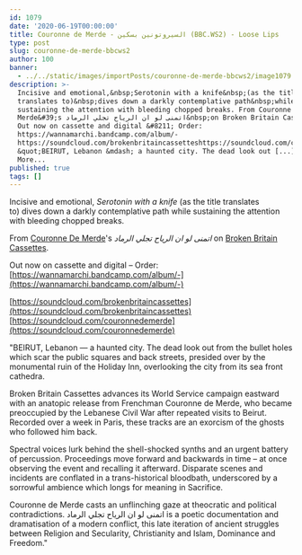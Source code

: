 ```yaml
---
id: 1079
date: '2020-06-19T00:00:00'
title: Couronne de Merde - ﺍﻟﺴﻴﺮﻭﺗﻮﻧﻴﻦ ﺑﺴﻜﻴﻦ (BBC.WS2) - Loose Lips
type: post
slug: couronne-de-merde-bbcws2
author: 100
banner:
  - ../../static/images/importPosts/couronne-de-merde-bbcws2/image1079.jpeg
description: >-
  Incisive and emotional,&nbsp;Serotonin with a knife&nbsp;(as the title
  translates to)&nbsp;dives down a darkly contemplative path&nbsp;while
  sustaining the attention with bleeding chopped breaks. From Couronne De
  Merde&#39;s ﺍﺗﻤﻨﻰ ﻟﻮ ﺍﻥ ﺍﻟﺮﻳﺎﺡ ﺗﺠﻠﻲ ﺍﻟﺮﻣﺎﺩ&nbsp;on Broken Britain Cassettes.
  Out now on cassette and digital &#8211; Order:
  https://wannamarchi.bandcamp.com/album/-
  https://soundcloud.com/brokenbritaincassetteshttps://soundcloud.com/couronnedemerde
  &quot;BEIRUT, Lebanon &mdash; a haunted city. The dead look out [...]Read
  More...
published: true
tags: []
---
```

Incisive and emotional, _Serotonin with a knife_ (as the title translates to) dives down a darkly contemplative path while sustaining the attention with bleeding chopped breaks.

From [Couronne De Merde](https://soundcloud.com/couronnedemerde)'s _ﺍﺗﻤﻨﻰ ﻟﻮ ﺍﻥ ﺍﻟﺮﻳﺎﺡ ﺗﺠﻠﻲ ﺍﻟﺮﻣﺎﺩ_ on [Broken Britain Cassettes](https://www.discogs.com/label/1016831-Broken-Britain-Cassettes).

Out now on cassette and digital – Order: [](https://wannamarchi.bandcamp.com/album/-)[https://wannamarchi.bandcamp.com/album/-](https://wannamarchi.bandcamp.com/album/-)

  
[](https://soundcloud.com/brokenbritaincassettes)[https://soundcloud.com/brokenbritaincassettes](https://soundcloud.com/brokenbritaincassettes)  
[https://soundcloud.com/couronnedemerde](https://soundcloud.com/couronnedemerde)

"BEIRUT, Lebanon — a haunted city. The dead look out from the bullet holes which scar the public squares and back streets, presided over by the monumental ruin of the Holiday Inn, overlooking the city from its sea front cathedra.

Broken Britain Cassettes advances its World Service campaign eastward with an anatopic release from Frenchman Couronne de Merde, who became preoccupied by the Lebanese Civil War after repeated visits to Beirut. Recorded over a week in Paris, these tracks are an exorcism of the ghosts who followed him back.

Spectral voices lurk behind the shell-shocked synths and an urgent battery of percussion. Proceedings move forward and backwards in time – at once observing the event and recalling it afterward. Disparate scenes and incidents are conflated in a trans-historical bloodbath, underscored by a sorrowful ambience which longs for meaning in Sacrifice.

Couronne de Merde casts an unflinching gaze at theocratic and political contradictions. ﺍﺗﻤﻨﻰ ﻟﻮ ﺍﻥ ﺍﻟﺮﻳﺎﺡ ﺗﺠﻠﻲ ﺍﻟﺮﻣﺎﺩ is a poetic documentation and dramatisation of a modern conflict, this late iteration of ancient struggles between Religion and Secularity, Christianity and Islam, Dominance and Freedom."
